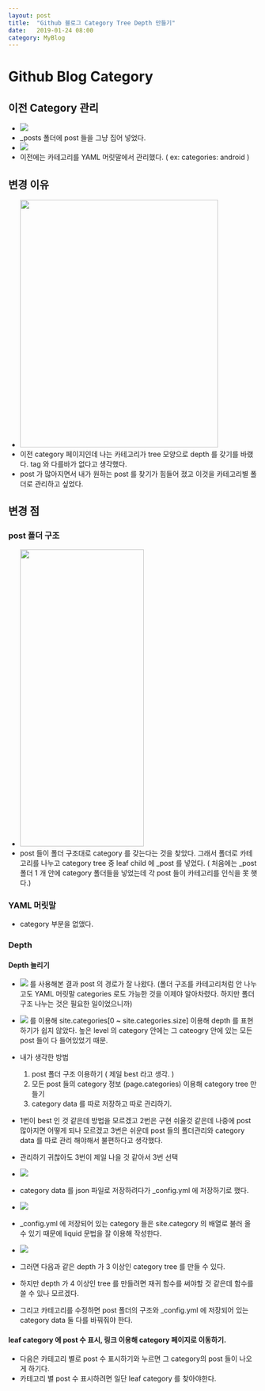 ```yaml
---
layout: post
title:  "Github 블로그 Category Tree Depth 만들기"
date:   2019-01-24 08:00
category: MyBlog
---
```


# Github Blog Category

## 이전 Category 관리

* <img src="/resource/img/blogcategorydepth(1).PNG" >
* _posts 폴더에 post 들을 그냥 집어 넣었다.
* <img src="/resource/img/blogcategorydepth(3).PNG" >
* 이전에는 카테고리를 YAML 머릿말에서 관리했다. ( ex: categories: android )

## 변경 이유

* <img src="/resource/img/blogcategorydepth.PNG" width="400px" height="500px">
* 이전 category 페이지인데 나는 카테고리가 tree 모양으로 depth 를 갖기를 바랬다. tag 와 다를바가 없다고 생각했다.
* post 가 많아지면서 내가 원하는 post 를 찾기가 힘들어 졌고 이것을 카테고리별 폴더로 관리하고 싶었다.

## 변경 점

### post 폴더 구조

* <img src="/resource/img/blogcategorydepth(2).PNG" width="250px" height="600px">
* post 들이 폴더 구조대로 category 를 갖는다는 것을 찾았다. 그래서 폴더로 카테고리를 나누고 category tree 중 leaf child 에 _post 를 넣었다.  ( 처음에는 _post 폴더 1 개 안에 category 폴더들을 넣었는데 각 post 들이 카테고리를 인식을 못 햇다.)

### YAML 머릿말

* category 부분을 없앴다.

### Depth

#### Depth 늘리기
* <img src ="/resource/img/blogcategorydepth(4).PNG"> 를 사용해본 결과 post 의 경로가 잘 나왔다. (폴더 구조를 카테고리처럼 안 나누고도 YAML 머릿말 categories 로도 가능한 것을 이제야 알아차렸다. 하지만 폴더 구조 나누는 것은 필요한 일이었으니까)
* <img src ="/resource/img/blogcategorydepth(5).PNG"> 를 이용해 site.categories[0 ~ site.categories.size] 이용해 depth 를 표현하기가 쉽지 않았다. 높은 level 의 category 안에는 그 cateogry 안에 있는 모든 post 들이 다 들어있었기 때문.
* 내가 생각한 방법
    1. post 폴더 구조 이용하기 ( 제일 best 라고 생각. )
    2. 모든 post 들의 category 정보 (page.categories) 이용해 category tree 만들기
    3. category data 를 따로 저장하고 따로 관리하기.

* 1번이 best 인 것 같은데 방법을 모르겠고 2번은 구현 쉬울것 같은데 나중에 post 많아지면 어떻게 되나 모르겠고 3번은 쉬운데 post 들의 폴더관리와 category data 를 따로 관리 해야해서 불편하다고 생각했다.

* 관리하기 귀찮아도 3번이 제일 나을 것 같아서 3번 선택

* <img src="/resource/img/blogcategorydepth(6).PNG">
* category data 를 json 파일로 저장하려다가 _config.yml 에 저장하기로 했다.

* <img src="/resource/img/blogcategorydepth(7).PNG">
* _config.yml 에 저장되어 있는 category 들은 site.category 의 배열로 불러 올 수 있기 때문에 liquid 문법을 잘 이용해 작성한다.

* <img src="/resource/img/blogcategorydepth(8).PNG">
* 그러면 다음과 같은 depth 가 3 이상인 category tree 를 만들 수 있다.

* 하지만 depth 가 4 이상인 tree 를 만들려면 재귀 함수를 써야할 것 같은데 함수를 쓸 수 있나 모르겠다.
* 그리고 카테고리를 수정하면 post 폴더의 구조와 _config.yml 에 저장되어 있는 category data 둘 다를 바꿔줘야 한다.

#### leaf category 에 post 수 표시, 링크 이용해 category 페이지로 이동하기.

* 다음은 카테고리 별로 post 수 표시하기와 누르면 그 category의 post 들이 나오게 하기다.
* 카테고리 별 post 수 표시하려면 일단 leaf category 를 찾아야한다.